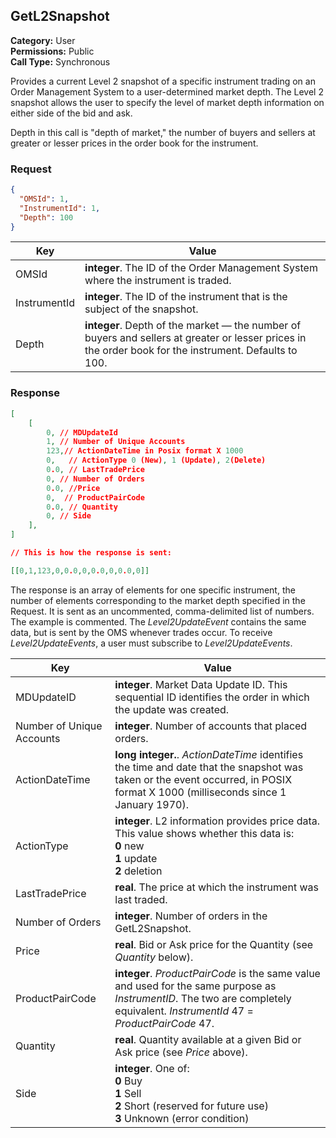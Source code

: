 ## GetL2Snapshot

**Category:** User<br />**Permissions:** Public<br />**Call Type:** Synchronous

Provides a current Level 2 snapshot of a specific instrument trading on an Order Management System to a user-determined market depth. The Level 2 snapshot allows the user to specify the level of market depth information on either side of the bid and ask.

<aside class="notice">Depth in this call is "depth of market," the number of buyers and sellers at greater or lesser prices in the order book for the instrument.</aside>

### Request

```json
{
  "OMSId": 1,
  "InstrumentId": 1,
  "Depth": 100 
}
```

| Key       | Value                                                        |
| ------------ | ------------------------------------------------------------ |
| OMSId        | **integer**. The ID of the Order Management System where the instrument is traded. |
| InstrumentId | **integer**. The ID of the instrument that is the subject of the snapshot. |
| Depth        | **integer**. Depth of the market — the number of buyers and sellers at greater or lesser prices in the order book for the instrument. Defaults to 100. |

### Response
```json
[
    [
        0, // MDUpdateId        
        1, // Number of Unique Accounts
        123,// ActionDateTime in Posix format X 1000
        0,   // ActionType 0 (New), 1 (Update), 2(Delete)
        0.0, // LastTradePrice
        0, // Number of Orders
        0.0, //Price
        0,  // ProductPairCode
        0.0, // Quantity
        0, // Side
    ],
]

// This is how the response is sent:

[[0,1,123,0,0.0,0,0.0,0,0.0,0]]
```
The response is an array of elements for one specific instrument, the number of elements corresponding to the market depth specified in the Request. It is sent as an uncommented, comma-delimited list of numbers. The example is commented. The *Level2UpdateEvent* contains the same data, but is sent by the OMS whenever trades occur. To receive *Level2UpdateEvents*, a user must subscribe to *Level2UpdateEvents*.

| Key          | Value                                                        |
| --------------- | ------------------------------------------------------------ |
| MDUpdateID      | **integer**. Market Data Update ID. This sequential ID identifies the order in which the update was created. |
| Number of Unique Accounts | **integer**. Number of accounts that placed orders.  |
| ActionDateTime  | **long integer.**. *ActionDateTime* identifies the time and date that the snapshot was taken or the event occurred, in POSIX format X 1000 (milliseconds since 1 January 1970). |
| ActionType      | **integer**. L2 information provides price data. This value shows whether this data is:<br />**0** new<br />**1** update<br />**2** deletion |
| LastTradePrice  | **real**. The price at which the instrument was last traded. |
| Number of Orders  | **integer**. Number of orders in the GetL2Snapshot.  |
| Price           | **real**. Bid or Ask price for the Quantity (see *Quantity* below). |
| ProductPairCode | **integer**. *ProductPairCode* is the same value and used for the same purpose as *InstrumentID*. The two are completely equivalent. *InstrumentId* 47 = *ProductPairCode* 47. |
| Quantity        | **real**. Quantity available at a given Bid or Ask price (see *Price* above). |
| Side            | **integer**. One of:<br />**0** Buy<br />**1** Sell<br />**2** Short (reserved for future use)<br />**3** Unknown (error condition) |


